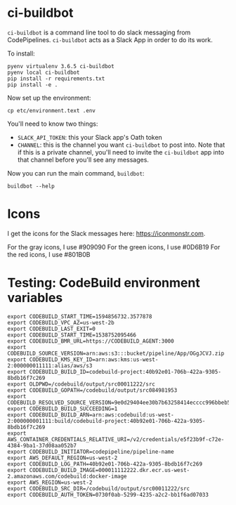 # ci-buildbot

`ci-buildbot` is a command line tool to do slack messaging from CodePipelines.  `ci-buildbot` acts as a Slack App in
order to do its work.

To install:

```
pyenv virtualenv 3.6.5 ci-buildbot
pyenv local ci-buildbot
pip install -r requirements.txt
pip install -e .
```

Now set up the environment:

```
cp etc/environment.text .env
```

You'll need to know two things: 

* `SLACK_API_TOKEN`: this your Slack app's Oath token
* `CHANNEL`: this is the channel you want `ci-buildbot` to post into.  Note that if this is a private channel, you'll
	need to invite the `ci-buildbot` app into that channel before you'll see any messages.

Now you can run the main command, `buildbot`:

```
buildbot --help
```

# Icons

I get the icons for the Slack messages here: https://iconmonstr.com.

For the gray icons, I use #909090
For the green icons, I use #0D6B19
For the red icons, I use #801B0B

# Testing: CodeBuild environment variables

```
export CODEBUILD_START_TIME=1594856732.3577878
export CODEBUILD_VPC_AZ=us-west-2b
export CODEBUILD_LAST_EXIT=0
export CODEBUILD_START_TIME=1538752095466
export CODEBUILD_BMR_URL=https://CODEBUILD_AGENT:3000
export CODEBUILD_SOURCE_VERSION=arn:aws:s3:::bucket/pipeline/App/OGgJCVJ.zip
export CODEBUILD_KMS_KEY_ID=arn:aws:kms:us-west-2:000000011111:alias/aws/s3
export CODEBUILD_BUILD_ID=codebuild-project:40b92e01-706b-422a-9305-8bdb16f7c269
export OLDPWD=/codebuild/output/src00011222/src
export CODEBUILD_GOPATH=/codebuild/output/src084981953
export CODEBUILD_RESOLVED_SOURCE_VERSION=9e0d29404ee30b7b63258414ecccc996bbeb55c6
export CODEBUILD_BUILD_SUCCEEDING=1
export CODEBUILD_BUILD_ARN=arn:aws:codebuild:us-west-2:000000001111:build/codebuild-project:40b92e01-706b-422a-9305-8bdb16f7c269
export AWS_CONTAINER_CREDENTIALS_RELATIVE_URI=/v2/credentials/e5f23b9f-c72e-4384-9ba1-37d08aa052b7
export CODEBUILD_INITIATOR=codepipeline/pipeline-name
export AWS_DEFAULT_REGION=us-west-2
export CODEBUILD_LOG_PATH=40b92e01-706b-422a-9305-8bdb16f7c269
export CODEBUILD_BUILD_IMAGE=000011112222.dkr.ecr.us-west-2.amazonaws.com/codebuild:docker-image
export AWS_REGION=us-west-2
export CODEBUILD_SRC_DIR=/codebuild/output/src00011222/src
export CODEBUILD_AUTH_TOKEN=0730f0ab-5299-4235-a2c2-bb1f6ad07033
```
